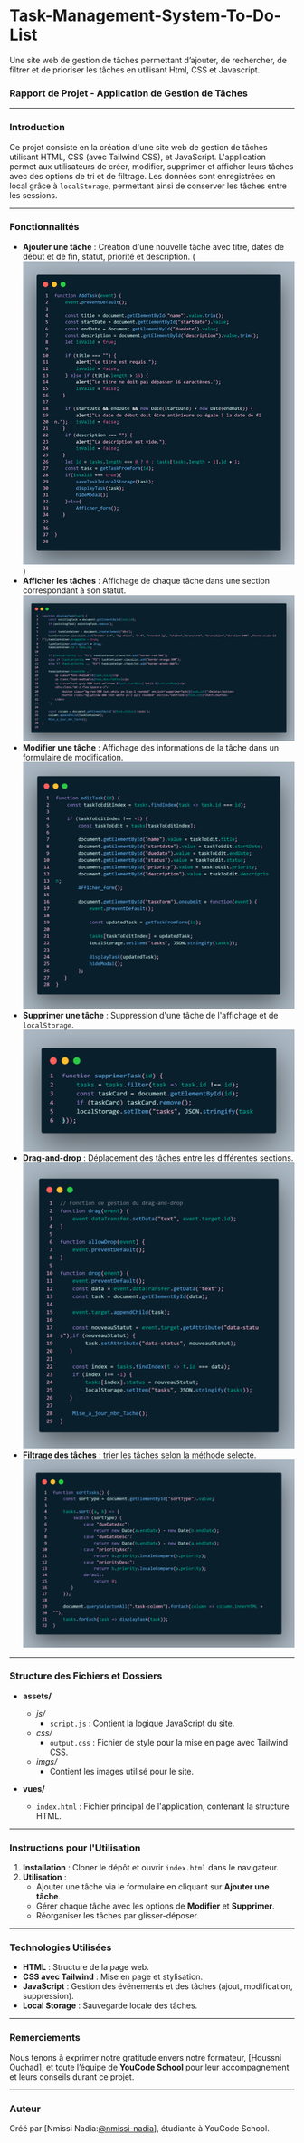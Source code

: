 # Task-Management-System-To-Do-List
Une site web de gestion de tâches permettant d’ajouter, de rechercher, de filtrer et de prioriser les tâches en utilisant Html, CSS et Javascript.

### Rapport de Projet - Application de Gestion de Tâches

---

### Introduction

Ce projet consiste en la création d'une site web de gestion de tâches utilisant HTML, CSS (avec Tailwind CSS), et JavaScript. L'application permet aux utilisateurs de créer, modifier, supprimer et afficher leurs tâches avec des options de tri et de filtrage. Les données sont enregistrées en local grâce à `localStorage`, permettant ainsi de conserver les tâches entre les sessions.

---

### Fonctionnalités

- **Ajouter une tâche** : Création d'une nouvelle tâche avec titre, dates de début et de fin, statut, priorité et description.
  (![Code pour la Fonction pour ajouter une nouvelle tâche](/assets/imgs/image.png))
- **Afficher les tâches** : Affichage de chaque tâche dans une section correspondant à son statut.
  ![code pour la Fonction pour afficher une nouvelle tâche](/assets/imgs/image-1.png)
- **Modifier une tâche** : Affichage des informations de la tâche dans un formulaire de modification.
  ![Code pour la Fonction pour modifier une tâche](/assets/imgs/image-2.png)
- **Supprimer une tâche** : Suppression d'une tâche de l'affichage et de `localStorage`.
![Code pour la Fonction pour supprimer une tâche](/assets/imgs/image-3.png)
- **Drag-and-drop** : Déplacement des tâches entre les différentes sections.
![Drag and Drop ](assets/imgs/drag.png)
- **Filtrage des tâches** : trier les tâches selon la méthode selecté.
![Tri des taches](assets/imgs/tri.png)

---

### Structure des Fichiers et Dossiers

- **assets/**
  - *js/*
      - `script.js` : Contient la logique JavaScript du site.
  - *css/*
      - `output.css` : Fichier de style pour la mise en page avec Tailwind CSS.
  - *imgs/*
      - Contient les images utilisé pour le site.

- **vues/**
  - `index.html` : Fichier principal de l'application, contenant la structure HTML.

---

### Instructions pour l'Utilisation

1. **Installation** : Cloner le dépôt et ouvrir `index.html` dans le navigateur.
2. **Utilisation** : 
   - Ajouter une tâche via le formulaire en cliquant sur **Ajouter une tâche**.
   - Gérer chaque tâche avec les options de **Modifier** et **Supprimer**.
   - Réorganiser les tâches par glisser-déposer.

---

### Technologies Utilisées

- **HTML** : Structure de la page web.
- **CSS avec Tailwind** : Mise en page et stylisation.
- **JavaScript** : Gestion des événements et des tâches (ajout, modification, suppression).
- **Local Storage** : Sauvegarde locale des tâches.

---

### Remerciements

Nous tenons à exprimer notre gratitude envers notre formateur, [Houssni Ouchad], et toute l’équipe de **YouCode School** pour leur accompagnement et leurs conseils durant ce projet.

--- 

### Auteur

Créé par [Nmissi Nadia:[@nmissi-nadia](https://github.com/nmissi-nadia)], étudiante à YouCode School.